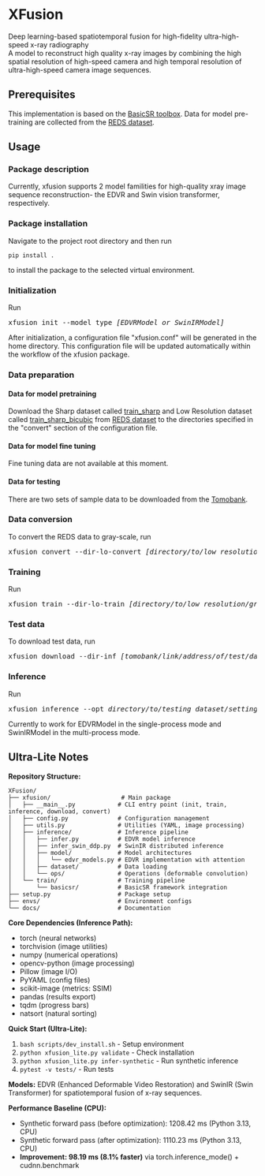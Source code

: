 # XFusion
Deep learning-based spatiotemporal fusion for high-fidelity ultra-high-speed x-ray radiography  
A model to reconstruct high quality x-ray images by combining the high spatial resolution of high-speed camera and high temporal resolution of ultra-high-speed camera image sequences.  

## Prerequisites
This implementation is based on the [BasicSR toolbox](https://github.com/XPixelGroup/BasicSR). Data for model pre-training are collected from the [REDS dataset](https://seungjunnah.github.io/Datasets/reds).  

## Usage
### Package description
Currently, xfusion supports 2 model familities for high-quality xray image sequence reconstruction- the EDVR and Swin vision transformer, respectively.

### Package installation
Navigate to the project root directory and then run
```
pip install .
```
to install the package to the selected virtual environment.

### Initialization
Run
<pre>
xfusion init --model_type <i>[EDVRModel or SwinIRModel]</i>
</pre>
After initialization, a configuration file "xfusion.conf" will be generated in the home directory. This configuration file will be updated automatically within the workflow of the xfusion package.

### Data preparation
#### Data for model pretraining
Download the Sharp dataset called [train_sharp](https://drive.google.com/open?id=1YLksKtMhd2mWyVSkvhDaDLWSc1qYNCz-) and Low Resolution dataset called [train_sharp_bicubic](https://drive.google.com/open?id=1a4PrjqT-hShvY9IyJm3sPF0ZaXyrCozR) from [REDS dataset](https://seungjunnah.github.io/Datasets/reds) to the directories specified in the "convert" section of the configuration file.
#### Data for model fine tuning
Fine tuning data are not available at this moment.
#### Data for testing
There are two sets of sample data to be downloaded from the [Tomobank](https://tomobank.readthedocs.io/en/latest/source/data/docs.data.radio.html).

### Data conversion
To convert the REDS data to gray-scale, run
<pre>
xfusion convert --dir-lo-convert <i>[directory/to/low resolution/RGB/training image]</i> --dir-hi-convert <i>[directory/to/high resolution/RGB/training image]</i> --out-dir-lo <i>[directory/to/low resolution/gray-scale/training image]</i> --out-dir-hi <i>[directory/to/high resolution/gray-scale/training image]</i>
</pre>

### Training
Run
<pre>
xfusion train --dir-lo-train <i>[directory/to/low resolution/gray-scale/training image]</i> --dir-hi-train <i>[directory/to/high resolution/gray-scale/training image]</i> --dir-lo-val <i>[directory/to/low resolution/gray-scale/validation image]</i> --dir-hi-val <i>[directory/ti/high resolution/gray-scale/validation image]</i> --opt <i>directory/to/training setting/yaml file</i> --path-train-meta-info-file <i>[directory/to/training image/meta data]</i> --path-val-meta-info-file <i>[directory/to/validation image/meta data]</i> --pretrain_network_g <i>[directory/to/model weight/file/for/model initialization]</i>
</pre>

### Test data
To download test data, run
<pre>
xfusion download --dir-inf <i>[tomobank/link/address/of/test/dataset]</i> --out-dir-inf <i>[directory/to/testing image]</i>
</pre>

### Inference
Run
<pre>
xfusion inference --opt <i>directory/to/testing dataset/setting/yaml file</i> --arch-opt <i>directory/to/training setting/yaml file</i> --model_file <i>[path/to/model file]</i> --machine <i>tomo or polaris</i>
</pre>
Currently to work for EDVRModel in the single-process mode and SwinIRModel in the multi-process mode.

## Ultra-Lite Notes
**Repository Structure:**
```
XFusion/
├── xfusion/                    # Main package
│   ├── __main__.py            # CLI entry point (init, train, inference, download, convert)
│   ├── config.py              # Configuration management
│   ├── utils.py               # Utilities (YAML, image processing)
│   ├── inference/             # Inference pipeline
│   │   ├── infer.py           # EDVR model inference
│   │   ├── infer_swin_ddp.py  # SwinIR distributed inference
│   │   ├── model/             # Model architectures
│   │   │   └── edvr_models.py # EDVR implementation with attention
│   │   ├── dataset/           # Data loading
│   │   └── ops/               # Operations (deformable convolution)
│   └── train/                 # Training pipeline
│       └── basicsr/           # BasicSR framework integration
├── setup.py                   # Package setup
├── envs/                      # Environment configs
└── docs/                      # Documentation
```

**Core Dependencies (Inference Path):**
- torch (neural networks)
- torchvision (image utilities)
- numpy (numerical operations)
- opencv-python (image processing)
- Pillow (image I/O)
- PyYAML (config files)
- scikit-image (metrics: SSIM)
- pandas (results export)
- tqdm (progress bars)
- natsort (natural sorting)

**Quick Start (Ultra-Lite):**
1. `bash scripts/dev_install.sh` - Setup environment
2. `python xfusion_lite.py validate` - Check installation
3. `python xfusion_lite.py infer-synthetic` - Run synthetic inference
4. `pytest -v tests/` - Run tests

**Models:** EDVR (Enhanced Deformable Video Restoration) and SwinIR (Swin Transformer) for spatiotemporal fusion of x-ray sequences.

**Performance Baseline (CPU):**
- Synthetic forward pass (before optimization): 1208.42 ms (Python 3.13, CPU)
- Synthetic forward pass (after optimization): 1110.23 ms (Python 3.13, CPU)
- **Improvement: 98.19 ms (8.1% faster)** via torch.inference_mode() + cudnn.benchmark
